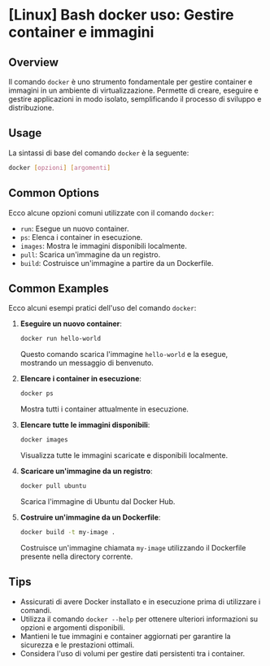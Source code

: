 # [Linux] Bash docker uso: Gestire container e immagini

## Overview
Il comando `docker` è uno strumento fondamentale per gestire container e immagini in un ambiente di virtualizzazione. Permette di creare, eseguire e gestire applicazioni in modo isolato, semplificando il processo di sviluppo e distribuzione.

## Usage
La sintassi di base del comando `docker` è la seguente:

```bash
docker [opzioni] [argomenti]
```

## Common Options
Ecco alcune opzioni comuni utilizzate con il comando `docker`:

- `run`: Esegue un nuovo container.
- `ps`: Elenca i container in esecuzione.
- `images`: Mostra le immagini disponibili localmente.
- `pull`: Scarica un'immagine da un registro.
- `build`: Costruisce un'immagine a partire da un Dockerfile.

## Common Examples
Ecco alcuni esempi pratici dell'uso del comando `docker`:

1. **Eseguire un nuovo container**:
   ```bash
   docker run hello-world
   ```
   Questo comando scarica l'immagine `hello-world` e la esegue, mostrando un messaggio di benvenuto.

2. **Elencare i container in esecuzione**:
   ```bash
   docker ps
   ```
   Mostra tutti i container attualmente in esecuzione.

3. **Elencare tutte le immagini disponibili**:
   ```bash
   docker images
   ```
   Visualizza tutte le immagini scaricate e disponibili localmente.

4. **Scaricare un'immagine da un registro**:
   ```bash
   docker pull ubuntu
   ```
   Scarica l'immagine di Ubuntu dal Docker Hub.

5. **Costruire un'immagine da un Dockerfile**:
   ```bash
   docker build -t my-image .
   ```
   Costruisce un'immagine chiamata `my-image` utilizzando il Dockerfile presente nella directory corrente.

## Tips
- Assicurati di avere Docker installato e in esecuzione prima di utilizzare i comandi.
- Utilizza il comando `docker --help` per ottenere ulteriori informazioni su opzioni e argomenti disponibili.
- Mantieni le tue immagini e container aggiornati per garantire la sicurezza e le prestazioni ottimali.
- Considera l'uso di volumi per gestire dati persistenti tra i container.
